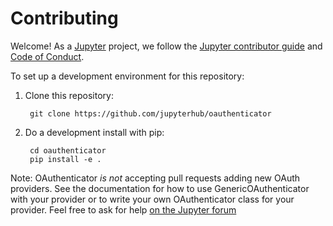 # Contributing

Welcome! As a [Jupyter](https://jupyter.org) project, we follow the [Jupyter contributor guide](https://jupyter.readthedocs.io/en/latest/contributor/content-contributor.html)
and [Code of Conduct](https://github.com/jupyter/governance/blob/master/conduct/code_of_conduct.md).

To set up a development environment for this repository:

1. Clone this repository:

        git clone https://github.com/jupyterhub/oauthenticator

2. Do a development install with pip:

        cd oauthenticator
        pip install -e .


Note: OAuthenticator *is not* accepting pull requests adding new OAuth providers.
See the documentation for how to use GenericOAuthenticator with your provider
or to write your own OAuthenticator class for your provider.
Feel free to ask for help [on the Jupyter forum](https://discourse.jupyter.org)
